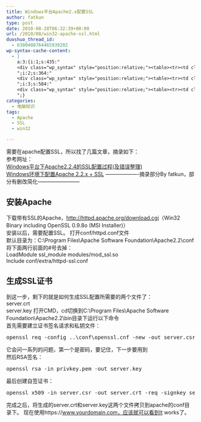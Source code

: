 ```yaml
---
title: Windows平台Apache2.x配置SSL
author: fatkun
type: post
date: 2010-08-28T06:32:39+00:00
url: /2010/08/win32-apache-ssl.html
duoshuo_thread_id:
  - 6300408764465939202
wp-syntax-cache-content:
  - |
    a:3:{i:1;s:435:"
    <div class="wp_syntax" style="position:relative;"><table><tr><td class="code"><pre class="bash" style="font-family:monospace;">openssl req <span style="color: #660033;">-config</span> ..\conf\openssl.cnf <span style="color: #660033;">-new</span> <span style="color: #660033;">-out</span> server.csr</pre></td></tr></table><p class="theCode" style="display:none;">openssl req -config ..\conf\openssl.cnf -new -out server.csr</p></div>
    ";i:2;s:364:"
    <div class="wp_syntax" style="position:relative;"><table><tr><td class="code"><pre class="bash" style="font-family:monospace;">openssl rsa <span style="color: #660033;">-in</span> privkey.pem <span style="color: #660033;">-out</span> server.key</pre></td></tr></table><p class="theCode" style="display:none;">openssl rsa -in privkey.pem -out server.key</p></div>
    ";i:3;s:584:"
    <div class="wp_syntax" style="position:relative;"><table><tr><td class="code"><pre class="bash" style="font-family:monospace;">openssl x509 <span style="color: #660033;">-in</span> server.csr <span style="color: #660033;">-out</span> server.crt <span style="color: #660033;">-req</span> <span style="color: #660033;">-signkey</span> server.key <span style="color: #660033;">-days</span> <span style="color: #000000;">4000</span></pre></td></tr></table><p class="theCode" style="display:none;">openssl x509 -in server.csr -out server.crt -req -signkey server.key -days 4000</p></div>
    ";}
categories:
  - 电脑知识
tags:
  - Apache
  - SSL
  - win32

---
```

需要在apache配置SSL，所以找了几篇文章，摘录如下：  
参考网址：  
[Windows平台下Apache2.2.4的SSL配置过程(及错误整理)][1]  
[Windows环境下配置Apache 2.2.x + SSL][2]
&#8212;&#8212;&#8212;&#8212;&#8212;&#8212;-摘录部分By fatkun，部分有删改简化&#8212;&#8212;&#8212;&#8212;&#8212;&#8212;&#8212;&#8212;
## 安装Apache

下载带有SSL的Apache，<http://httpd.apache.org/download.cgi>（Win32 Binary including OpenSSL 0.9.8o (MSI Installer)）  
安装以后，需要配置SSL。
打开conf/httpd.conf文件  
默认目录为：C:\Program Files\Apache Software Foundation\Apache2.2\conf
将下面两行前面的#号去掉：  
LoadModule ssl\_module modules/mod\_ssl.so  
Include conf/extra/httpd-ssl.conf
## 生成SSL证书

到这一步，剩下的就是如何生成SSL配置所需要的两个文件了：  
server.crt  
server.key
打开CMD，cd切换到C:\Program Files\Apache Software Foundation\Apache2.2\bin目录下运行以下命令  
首先需要建立证书签名请求和私钥文件：
<pre lang="bash" escaped="true">openssl req -config ..\conf\openssl.cnf -new -out server.csr</pre>
它会问一系列的问题，第一个是密码，要记住，下一步要用到  
然后RSA签名：
<pre lang="bash" escaped="true">openssl rsa -in privkey.pem -out server.key</pre>
最后创建自签证书：
<pre lang="bash" escaped="true">openssl x509 -in server.csr -out server.crt -req -signkey server.key -days 4000</pre>
完成之后，将生成的server.crt和server.key这两个文件拷贝到apache的conf目录下。
现在使用https://www.yourdomain.com，应该就可以看到It works了。

 [1]: http://mdjhaitao.blog.163.com/blog/static/10143121200772333432345/
 [2]: http://wangxiaojs.javaeye.com/blog/294328